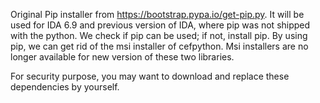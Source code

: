 Original Pip installer from https://bootstrap.pypa.io/get-pip.py.
It will be used for IDA 6.9 and previous version of IDA, where pip was not shipped with the python. 
We check if pip can be used; if not, install pip. 
By using pip, we can get rid of the msi installer of cefpython. 
Msi installers are no longer available for new version of these two libraries.

For security purpose, you may want to download and replace these dependencies by yourself. 
